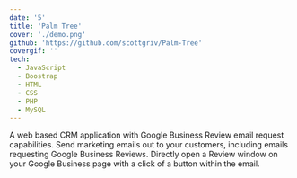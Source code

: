```yaml
---
date: '5'
title: 'Palm Tree'
cover: './demo.png'
github: 'https://github.com/scottgriv/Palm-Tree'
covergif: ''
tech:
  - JavaScript
  - Boostrap
  - HTML
  - CSS
  - PHP
  - MySQL
---
```


A web based CRM application with Google Business Review email request capabilities. Send marketing emails out to your customers, including emails requesting Google Business Reviews. Directly open a Review window on your Google Business page with a click of a button within the email.
